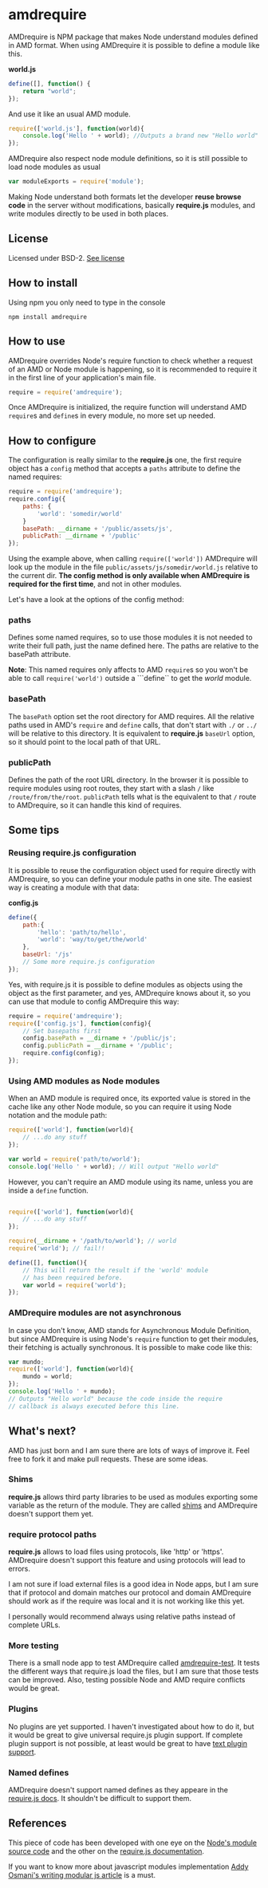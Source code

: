 amdrequire
==========
AMDrequire is NPM package that makes Node understand modules defined in AMD format. When using AMDrequire it is possible to define a module like this.

**world.js**
```javascript
define([], function() {
	return "world";
});
````
And use it like an usual AMD module.
```javascript
require(['world.js'], function(world){
	console.log('Hello ' + world); //Outputs a brand new "Hello world"
});
```

AMDrequire also respect node module definitions, so it is still possible to load node modules as usual
```javascript
var moduleExports = require('module');
```

Making Node understand both formats let the developer **reuse browse code** in the server without modifications, basically **require.js** modules, and write modules directly to be used in both places.

## License
Licensed under BSD-2. [See license](https://raw.githubusercontent.com/arqex/amdrequire/master/LICENSE)

## How to install
Using npm you only need to type in the console
```
npm install amdrequire
```

## How to use
AMDrequire overrides Node's require function to check whether a request of an AMD or Node module is happening, so it is recommended to require it in the first line of your application's main file.
```javascript
require = require('amdrequire');
```
Once AMDrequire is initialized, the require function will understand AMD ```require```s and ```define```s in every module, no more set up needed.

## How to configure
The configuration is really similar to the **require.js** one, the first require object has a ```config``` method that accepts a ```paths``` attribute to define the named requires:
```javascript
require = require('amdrequire');
require.config({
	paths: {
		'world': 'somedir/world'
	}
	basePath: __dirname + '/public/assets/js',
	publicPath: __dirname + '/public'
});
```
Using the example above, when calling ```require(['world'])``` AMDrequire will look up the module in the file ```public/assets/js/somedir/world.js``` relative to the current dir.
**The config method is only available when AMDrequire is required for the first time**, and not in other modules.

Let's have a look at the options of the config method:
### paths
Defines some named requires, so to use those modules it is not needed to write their full path, just the name defined here. The paths are relative to the basePath attribute.

**Note**: This named requires only affects to AMD ```require```s so you won't be able to call ```require('world')``` outside a ```define`` to get the *world* module.
### basePath
The ```basePath``` option set the root directory for AMD requires. All the relative paths used in AMD's ```require``` and ```define``` calls, that don't start with ```./``` or ```../``` will be relative to this directory. It is equivalent to **require.js** ```baseUrl``` option, so it should point to the local path of that URL.
### publicPath
Defines the path of the root URL directory. In the browser it is possible to require modules using root routes, they start with a slash ```/``` like ```/route/from/the/root```. ```publicPath``` tells what is the equivalent to that ```/``` route to AMDrequire, so it can handle this kind of requires.

## Some tips
### Reusing require.js configuration
It is possible to reuse the configuration object used for require directly with AMDrequire, so you can define your module paths in one site. The easiest way is creating a module with that data:

**config.js**
```javascript
define({
	path:{
		'hello': 'path/to/hello',
		'world': 'way/to/get/the/world'
	},
	baseUrl: '/js'
	// Some more require.js configuration
});
```
Yes, with require.js it is possible to define modules as objects using the object as the first parameter, and yes, AMDrequire knows about it, so you can use that module to config AMDrequire this way:
```javascript
require = require('amdrequire');
require(['config.js'], function(config){
	// Set basepaths first
	config.basePath = __dirname + '/public/js';
	config.publicPath = __dirname + '/public';
	require.config(config);
});
```
### Using AMD modules as Node modules
When an AMD module is required once, its exported value is stored in the cache like any other Node module, so you can require it using Node notation and the module path:

```javascript
require(['world'], function(world){
	// ...do any stuff
});

var world = require('path/to/world');
console.log('Hello ' + world); // Will output "Hello world"
```

However, you can't require an AMD module using its name, unless you are inside a ```define``` function.
```javascript

require(['world'], function(world){
	// ...do any stuff
});

require(__dirname + '/path/to/world'); // world
require('world'); // fail!!
```
```javascript
define([], function(){
	// This will return the result if the 'world' module
	// has been required before.
	var world = require('world');
});
```

### AMDrequire modules are not asynchronous
In case you don't know, AMD stands for Asynchronous Module Definition, but since AMDrequire is using Node's ```require``` function to get their modules, their fetching is actually synchronous. It is possible to make code like this:

```javascript
var mundo;
require(['world'], function(world){
	mundo = world;
});
console.log('Hello ' + mundo);
// Outputs "Hello world" because the code inside the require
// callback is always executed before this line.
```

## What's next?
AMD has just born and I am sure there are lots of ways of improve it. Feel free to fork it and make pull requests. These are some ideas.

### Shims
**require.js** allows third party libraries to be used as modules exporting some variable as the return of the module. They are called [shims](http://requirejs.org/docs/api.html#config-shim) and AMDrequire doesn't support them yet.

### require protocol paths
**require.js** allows to load files using protocols, like 'http' or 'https'. AMDrequire doesn't support this feature and using protocols will lead to errors.

I am not sure if load external files is a good idea in Node apps, but I am sure that if protocol and domain matches our protocol and domain AMDrequire should work as if the require was local and it is not working like this yet.

I personally would recommend always using relative paths instead of complete URLs.

### More testing
There is a small node app to test AMDrequire called [amdrequire-test](https://github.com/arqex/amdrequire-test). It tests the different ways that require.js load the files, but I am sure that those tests can be improved. Also, testing possible Node and AMD require conflicts would be great.

### Plugins
No plugins are yet supported. I haven't investigated about how to do it, but it would be great to give universal require.js plugin support. If complete plugin support is not possible, at least would be great to have [text plugin support](https://github.com/requirejs/text).

### Named defines
AMDrequire doesn't support named defines as they appeare in the [require.js docs](http://requirejs.org/docs/api.html#modulename). It shouldn't be difficult to support them.

## References
This piece of code has been developed with one eye on the [Node's module source code](https://github.com/joyent/node/blob/master/lib/module.js) and the other on the [require.js documentation](http://requirejs.org/docs/api.html).

If you want to know more about javascript modules implementation [Addy Osmani's writing modular js article](http://addyosmani.com/writing-modular-js/) is a must.